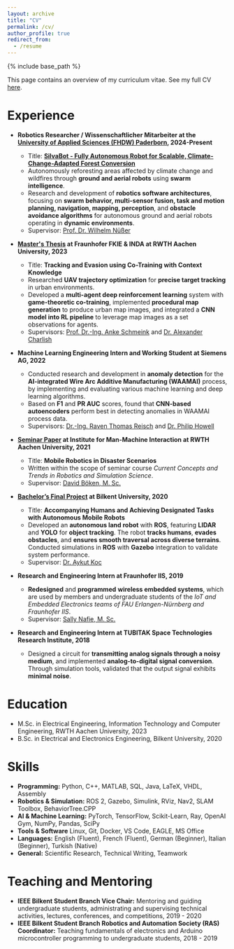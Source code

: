 ```yaml
---
layout: archive
title: "CV"
permalink: /cv/
author_profile: true
redirect_from:
  - /resume
---
```


{% include base_path %}

This page contains an overview of my curriculum vitae. See my full CV [here](/files/Resume_Oguz_Altan.pdf).

Experience
======

* **Robotics Researcher / Wissenschaftlicher Mitarbeiter at the [University of Applied Sciences (FHDW) Paderborn](https://www.fhdw.de/en), 2024-Present**
  * Title: **[SilvaBot - Fully Autonomous Robot for Scalable, Climate-Change-Adapted Forest Conversion](https://www.fhdw.de/en/forschungsberichte/silvabot)**
  * Autonomously reforesting areas affected by climate change and wildfires through **ground and aerial robots** using **swarm intelligence**.
  * Research and development of **robotics software architectures**, focusing on **swarm behavior, multi-sensor fusion, task and motion planning, navigation, mapping, perception**, and **obstacle avoidance algorithms** for autonomous ground and aerial robots operating in **dynamic environments**.
  <!-- * Demonstrated improved agent contextual awareness in urban environments, enabling effective tracking and evasion behaviors. -->
  * Supervisor: [Prof. Dr. Wil­helm Nü­ßer](https://www.fhdw.de/hochschulteam/n%C3%BC%C3%9Fer)

* **[Master's Thesis](https://github.com/oguzaltan/Tracking-and-Evasion-using-Co-Training-with-Context-Knowledge) at Fraunhofer FKIE & INDA at RWTH Aachen University, 2023**
  * Title: **Tracking and Evasion using Co-Training with Context Knowledge**
  * Researched **UAV trajectory optimization** for **precise target tracking** in urban environments.
  * Developed a **multi-agent deep reinforcement learning** system with **game-theoretic co-training**, implemented **procedural map generation** to produce urban map images, and integrated a **CNN model into RL pipeline** to leverage map images as a set observations for agents. 
  <!-- * Demonstrated improved agent contextual awareness in urban environments, enabling effective tracking and evasion behaviors. -->
  * Supervisors: [Prof. Dr.-Ing. Anke Schmeink](https://www.inda.rwth-aachen.de/cms/INDA/Die-Organisationseinheit/Team/~bgmvjw/Anke-Schmeink/lidx/1/) and [Dr. Alexander Charlish](https://www.inda.rwth-aachen.de/cms/INDA/Die-Organisationseinheit/Team/~bgmuwy/Alexander-Charlish/lidx/1/)

* **Machine Learning Engineering Intern and Working Student at Siemens AG, 2022**
  * Conducted research and development in **anomaly detection** for the **AI-integrated Wire Arc Additive Manufacturing (WAAMAI)** process, by implementing and evaluating various machine learning and deep learning algorithms.
  * Based on **F1** and **PR AUC** scores, found that **CNN-based autoencoders** perform best in detecting anomalies in WAAMAI process data.
  * Supervisors: [Dr.-Ing. Raven Thomas Reisch](https://scholar.google.de/citations?user=HBc4t6QAAAAJ&hl=de) and [Dr. Philip Howell](https://www.birmingham.ac.uk/university/colleges/eps/eps-community/alumni-profiles-new/physics-astronomy/philip-howell)

* **[Seminar Paper](https://github.com/oguzaltan/Mobile_Robotics_in_Disaster_Scenarios) at Institute for Man-Machine Interaction at RWTH Aachen University, 2021**
  * Title: **Mobile Robotics in Disaster Scenarios**
  * Written within the scope of seminar course *Current Concepts and Trends in Robotics and Simulation Science*.
  * Supervisor: [David Böken, M. Sc.](https://www.mmi.rwth-aachen.de/)

* **[Bachelor’s Final Project](https://github.com/oguzaltan/Tag-A-Long-Robot) at Bilkent University, 2020**
  * Title: **Accompanying Humans and Achieving Designated Tasks with Autonomous Mobile Robots**
  * Developed an **autonomous land robot** with **ROS**, featuring **LIDAR** and **YOLO** for **object tracking**. The robot **tracks humans**, **evades obstacles**, and **ensures smooth traversal across diverse terrains**. Conducted simulations in **ROS** with **Gazebo** integration to validate system performance.
  * Supervisor: [Dr. Aykut Koc](http://aykut.koc.bilkent.edu.tr/)

* **Research and Engineering Intern at Fraunhofer IIS, 2019**
  * **Redesigned** and **programmed** **wireless embedded systems**, which are used by members and undergraduate students of the *IoT and Embedded Electronics teams of FAU Erlangen-Nürnberg and Fraunhofer IIS*.
  * Supervisor: [Sally Nafie, M. Sc.](https://www.like.tf.fau.de/person/m-sc-sally-nafie/)

* **Research and Engineering Intern at TUBITAK Space Technologies Research Institute, 2018**
  * Designed a circuit for **transmitting analog signals through a noisy medium**, and implemented **analog-to-digital signal conversion**. Through simulation tools, validated that the output signal exhibits **minimal noise**.
  <!-- * Supervisors: Professor Hub -->

Education
======
* M.Sc. in Electrical Engineering, Information Technology and Computer Engineering, RWTH Aachen University, 2023
* B.Sc. in Electrical and Electronics Engineering, Bilkent University, 2020

Skills
======
<!-- * Skill 1
* Skill 2
  * Sub-skill 2.1
  * Sub-skill 2.2
  * Sub-skill 2.3
* Skill 3 -->

* **Programming:** Python, C++, MATLAB, SQL, Java, LaTeX, VHDL, Assembly
* **Robotics & Simulation:** ROS 2, Gazebo, Simulink, RViz, Nav2, SLAM Toolbox, BehaviorTree.CPP
* **AI & Machine Learning:** PyTorch, TensorFlow, Scikit-Learn, Ray, OpenAI Gym, NumPy, Pandas, SciPy
* **Tools & Software** Linux, Git, Docker, VS Code, EAGLE, MS Office
* **Languages:** English (Fluent), French (Fluent), German (Beginner), Italian (Beginner), Turkish (Native)
* **General:** Scientific Research, Technical Writing, Teamwork

<!-- Publications
======
  <ul>{% for post in site.publications reversed %}
    {% include archive-single-cv.html %}
  {% endfor %}</ul> -->
  
<!-- Talks
======
  <ul>{% for post in site.talks reversed %}
    {% include archive-single-talk-cv.html  %}
  {% endfor %}</ul> -->
  
<!-- Teaching
======
  <ul>{% for post in site.teaching reversed %}
    {% include archive-single-cv.html %}
  {% endfor %}</ul> -->
  
Teaching and Mentoring 
======
* **IEEE Bilkent Student Branch Vice Chair:** Mentoring and guiding undergraduate students, administrating and supervising technical activities, lectures, conferences, and competitions, 2019 - 2020
* **IEEE Bilkent Student Branch Robotics and Automation Society (RAS) Coordinator:** Teaching fundamentals of electronics and Arduino microcontroller programming to undergraduate students, 2018 - 2019
